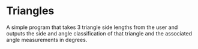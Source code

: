 # Triangles

A simple program that takes 3 triangle side lengths from the user
and outputs the side and angle classification of that triangle
and the associated angle measurements in degrees.